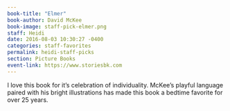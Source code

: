 ```yaml
---
book-title: "Elmer"
book-author: David McKee
book-image: staff-pick-elmer.png
staff: Heidi
date: 2016-08-03 10:30:27 -0400
categories: staff-favorites
permalink: heidi-staff-picks
section: Picture Books
event-link: https://www.storiesbk.com
---
```

I love this book for it’s celebration of individuality. McKee’s playful language paired with his bright illustrations has made this book a bedtime favorite for over 25 years.
